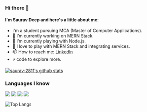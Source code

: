 ### Hi there 👋


#### I'm Saurav Deep and here's a little about me:

* I'm a student pursuing MCA (Master of Computer Applications).
* 🔭 I’m currently working on MERN Stack.
* 🌱 I’m currently playing with Node.js.
* 🤔 I love to play with MERN Stack and integrating services.
* 📫 How to reach me: [LinkedIn](https://www.linkedin.com/in/saurav-2811/) 
* ⚡ code to explore more.

[![saurav-2811's github stats](https://github-readme-stats.vercel.app/api?username=saurav-2811&count_private=true&show_icons=true&theme=tokyonight&hide=stars,issues)](https://github.com/anuraghazra/github-readme-stats)


### Languages I know 
 <img src="https://img.shields.io/badge/c%20-%2300599C.svg?&style=for-the-badge&logo=c&logoColor=white"/> <img src="https://img.shields.io/badge/c++%20-%2300599C.svg?&style=for-the-badge&logo=c%2B%2B&ogoColor=white"/> <img src="https://img.shields.io/badge/java-%23ED8B00.svg?&style=for-the-badge&logo=java&logoColor=white"/> <img src="https://img.shields.io/badge/javascript%20-%2314354C.svg?&style=for-the-badge&logo=javascript&logoColor=white"/> 

![Top Langs](https://github-readme-stats.vercel.app/api/top-langs/?username=saurav-2811&layout=compact&theme=react)
